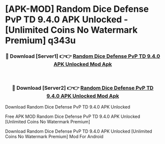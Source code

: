 # [APK-MOD] Random Dice Defense   PvP TD 9.4.0 APK Unlocked - [Unlimited Coins No Watermark Premium] q343u



<div align="center">
<h3>🔴 Download [Server1] 👉👉 <a href="https://momento.my/?title=Random_Dice_Defense___PvP_TD_9.4.0_APK_Unlocked">Random Dice Defense   PvP TD 9.4.0 APK Unlocked Mod Apk</a></h3><br>

<h3>🔴 Download [Server2] 👉👉 <a href="https://momento.my/?title=Random_Dice_Defense___PvP_TD_9.4.0_APK_Unlocked">Random Dice Defense   PvP TD 9.4.0 APK Unlocked Mod Apk</a></h3>
</div>



Download Random Dice Defense   PvP TD 9.4.0 APK Unlocked 

Free APK MOD Random Dice Defense   PvP TD 9.4.0 APK Unlocked [Unlimited Coins No Watermark Premium]

Download Random Dice Defense   PvP TD 9.4.0 APK Unlocked [Unlimited Coins No Watermark Premium] Mod For Android

